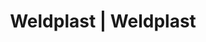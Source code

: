 ---
Link: "file:/Users/vinayakpatel/Downloads/www.weldplast.cz/eshop_products_compare/add/eshop-products-variant728"
product_name: "null"
product_id: "null"
title: "Weldplast | Weldplast"
product_desc: ""
product_specs: ""
product_downloads: ""
href: ""
accessories: ""
similar_products: ""
---